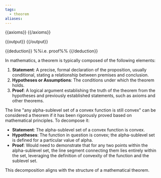 ```yaml
---
tags:
  - theorem
aliases:
---
```

{{axioms}}
{{/axioms}}

{{output}}
{{/output}}

{{deduction}} %%i.e. proof%%
{{/deduction}}


In mathematics, a theorem is typically composed of the following elements:

1. **Statement**: A precise, formal declaration of the proposition, usually conditional, stating a relationship between premises and conclusion.
2. **Hypotheses or Assumptions**: The conditions under which the theorem holds.
3. **Proof**: A logical argument establishing the truth of the theorem from the hypotheses and previously established statements, such as axioms and other theorems.

The line "any alpha-sublevel set of a convex function is still convex" can be considered a theorem if it has been rigorously proved based on mathematical principles. To decompose it:

- **Statement**: The alpha-sublevel set of a convex function is convex.
- **Hypotheses**: The function in question is convex; the alpha-sublevel set is defined for a particular value of alpha.
- **Proof**: Would need to demonstrate that for any two points within the alpha-sublevel set, the line segment connecting them lies entirely within the set, leveraging the definition of convexity of the function and the sublevel set.

This decomposition aligns with the structure of a mathematical theorem.